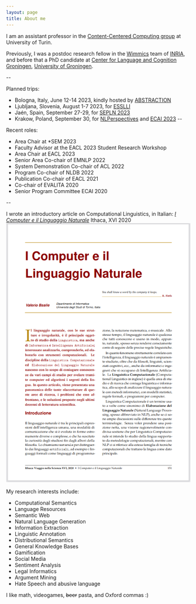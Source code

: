 ```yaml
---
layout: page
title: About me
---
```


I am an assistant professor in the [Content-Centered Computing group](https://cs.unito.it/do/gruppi.pl/Show?_id=453y) at University of Turin.

Previously, I was a postdoc research fellow in the [Wimmics](http://wimmics.inria.fr/) team of [INRIA](http://www.inria.fr), and before that a PhD candidate at [Center for Language and Cognition Groningen](http://www.let.rug.nl/clcg/), [University of Groningen](http://www.rug.nl/).

--

Planned trips:

 * Bologna, Italy, June 12-14 2023, kindly hosted by [ABSTRACTION](https://www.abstractionproject.eu/)
 * Ljubljana, Slovenia, August 1-7 2023, for [ESSLLI](https://2023.esslli.eu/)
 * Jaén, Spain, September 27-29, for [SEPLN 2023](sepln2023.sepln.org/)
 * Krakow, Poland, September 30, for [NLPerspectives](https://nlperspectives.di.unito.it/w/2nd-workshop-on-perspectivist-approaches-to-nlp/) and [ECAI 2023](https://ecai2023.eu/)
--

Recent roles:

 * Area Chair at *SEM 2023 
 * Faculty Advisor at the EACL 2023 Student Research Workshop
 * Area Chair at EACL 2023 
 * Senior Area Co-chair of EMNLP 2022 
 * System Demonstration Co-chair of ACL 2022 
 * Program Co-chair of NLDB 2022 
 * Publication Co-chair of EACL 2021 
 * Co-chair of EVALITA 2020
 * Senior Program Committee ECAI 2020

--

I wrote an introductory article on Computational Linguistics, in Italian: [*I Computer e il Linguaggio Naturale*](http://ithaca.unisalento.it/nr-16_2020/articolo_IIp_11.pdf) Ithaca, XVI 2020
![I Computer e il Linguaggio Naturale](/images/cln.png)

My research interests include:

* Computational Semantics
* Language Resources
* Semantic Web
* Natural Language Generation
* Information Extraction
* Linguistic Annotation
* Distributional Semantics
* General Knowledge Bases
* Gamification
* Social Media
* Sentiment Analysis
* Legal Informatics
* Argument Mining
* Hate Speech and abusive language

I like math, videogames, <del>beer</del> pasta, and Oxford commas :)
